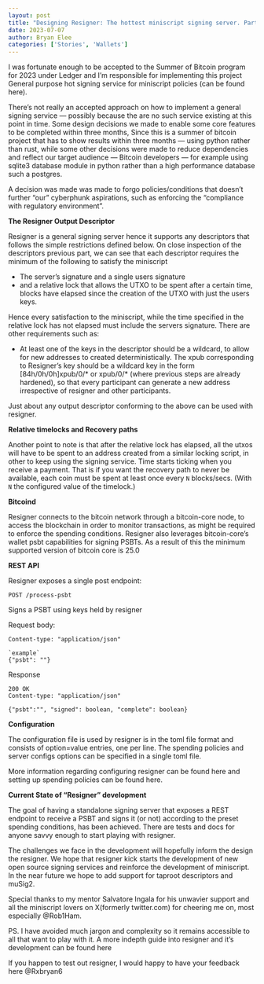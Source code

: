 ```yaml
---
layout: post
title: "Designing Resigner: The hottest miniscript signing server. Part 2"
date: 2023-07-07
author: Bryan Elee
categories: ['Stories', 'Wallets']
---
```


I was fortunate enough to be accepted to the Summer of Bitcoin program for
2023 under Ledger and I’m responsible for implementing this project General
purpose hot signing service for miniscript policies (can be found here).

There’s not really an accepted approach on how to implement a general signing
service — possibly because the are no such service existing at this point in
time. Some design decisions we made to enable some core features to be
completed within three months, Since this is a summer of bitcoin project that
has to show results within three months — using python rather than rust, while
some other decisions were made to reduce dependencies and reflect our target
audience — Bitcoin developers — for example using sqlite3 database module in
python rather than a high performance database such a postgres.

A decision was made was made to forgo policies/conditions that doesn’t further
“our” cyberphunk aspirations, such as enforcing the “compliance with
regulatory environment”.

**The Resigner Output Descriptor**

Resigner is a general signing server hence it supports any descriptors that
follows the simple restrictions defined below. On close inspection of the
descriptors previous part, we can see that each descriptor requires the
minimum of the following to satisfy the miniscript

  * The server’s signature and a single users signature
  * and a relative lock that allows the UTXO to be spent after a certain time, blocks have elapsed since the creation of the UTXO with just the users keys.

Hence every satisfaction to the miniscript, while the time specified in the
relative lock has not elapsed must include the servers signature. There are
other requirements such as:

  * At least one of the keys in the descriptor should be a wildcard, to allow for new addresses to created deterministically. The xpub corresponding to Resigner’s key should be a wildcard key in the form [84h/0h/0h]xpub/0/* or xpub/0/* (where previous steps are already hardened), so that every participant can generate a new address irrespective of resigner and other participants.

Just about any output descriptor conforming to the above can be used with
resigner.

**Relative timelocks and Recovery paths**

Another point to note is that after the relative lock has elapsed, all the
utxos will have to be spent to an address created from a similar locking
script, in other to keep using the signing service. Time starts ticking when
you receive a payment. That is if you want the recovery path to never be
available, each coin must be spent at least once every `N` blocks/secs. (With
`N` the configured value of the timelock.)

**Bitcoind**

Resigner connects to the bitcoin network through a bitcoin-core node, to
access the blockchain in order to monitor transactions, as might be required
to enforce the spending conditions. Resigner also leverages bitcoin-core’s
wallet psbt capabilities for signing PSBTs. As a result of this the minimum
supported version of bitcoin core is 25.0

**REST API**

Resigner exposes a single post endpoint:

    
    
    POST /process-psbt

Signs a PSBT using keys held by resigner

Request body:

    
    
      
    Content-type: "application/json"  
      
    `example`  
    {"psbt": ""}

Response

    
    
      
    200 OK  
    Content-type: "application/json"  
      
    {"psbt":"", "signed": boolean, "complete": boolean}

**Configuration**

The configuration file is used by resigner is in the toml file format and
consists of option=value entries, one per line. The spending policies and
server configs options can be specified in a single toml file.

More information regarding configuring resigner can be found here and setting
up spending policies can be found here.

**Current State of “Resigner” development**

The goal of having a standalone signing server that exposes a REST endpoint to
receive a PSBT and signs it (or not) according to the preset spending
conditions, has been achieved. There are tests and docs for anyone savvy
enough to start playing with resigner.

The challenges we face in the development will hopefully inform the design the
resigner. We hope that resigner kick starts the development of new open source
signing services and reinforce the development of miniscript. In the near
future we hope to add support for taproot descriptors and muSig2.

Special thanks to my mentor Salvatore Ingala for his unwavier support and all
the miniscript lovers on X(formerly twitter.com) for cheering me on, most
especially @Rob1Ham.

PS. I have avoided much jargon and complexity so it remains accessible to all
that want to play with it. A more indepth guide into resigner and it’s
development can be found here

If you happen to test out resigner, I would happy to have your feedback here
@Rxbryan6
